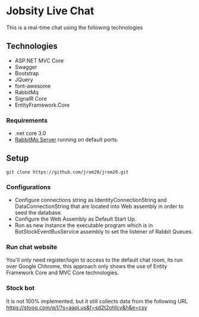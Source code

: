 # Jobsity Live Chat
This is a real-time chat using the following technologies

## Technologies
* ASP.NET MVC Core
* Swagger
* Bootstrap
* JQuery
* font-awesome
* RabbitMq
* SignalR Core
* EntityFramework.Core


### Requirements
* .net core 3.0
* [RabbitMq Server](https://www.rabbitmq.com/download.html) running on default ports.

## Setup
`git clone https://github.com/jrom20/jrom20.git`

### Configurations
* Configure connections string as IdentityConnectionString and DataConnectionString that are located into Web assembly in order to seed the database.
* Configure the Web Assembly as Default Start Up.
* Run as new instance the executable program which is in BotStockEventBusService assembly to set the listener of Rabbit Queues.

### Run chat website
You'll only need register/login to access to the default chat room, its run over Google Chhrome, this approach only shows the use of Entity Framework Core and MVC Core technologies.

### Stock bot
It is not 100% implemented, but it still collects data from the following URL https://stooq.com/q/l/?s=aapl.us&f=sd2t2ohlcv&h&e=csv 


